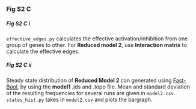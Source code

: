 ### Fig  S2 C

##### Fig S2 C i

``effective_edges.py`` calculates the effective activation/inhibition from one group of genes to other. For **Reduced model 2**, use **Interaction matrix** to calculate the effective edges.

##### Fig S2 C ii

Steady state distribution of **Reduced Model 2** can generated using [Fast-Bool](https://github.com/uday2607/CSB-SCLC/tree/master/Additional_Codes/Fast-Bool), by using the **model1** .ids and .topo file. Mean and standard deviation of the resulting frequencies for several runs are given in ``model2.csv``. ``states_hist.py`` takes in ``model2.csv`` and plots the bargraph.
